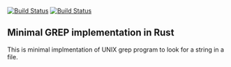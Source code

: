[![Build Status](https://travis-ci.org/phodina/minigrep.png?branch=master)](https://travis-ci.org/phodina/minigrep)
[![Build Status](https://ci.appveyor.com/api/projects/status/433y4mlkaq0yg11p?svg=true)](https://ci.appveyor.com/api/projects/status/433y4mlkaq0yg11p)
## Minimal GREP implementation in Rust

This is minimal implmentation of UNIX grep program to look for a string in a file.